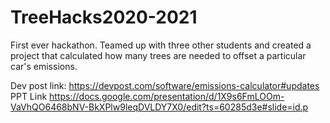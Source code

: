 # TreeHacks2020-2021
First ever hackathon. Teamed up with three other students and created a project that calculated how many trees are needed to offset a particular car's emissions. 


Dev post link: https://devpost.com/software/emissions-calculator#updates
PPT Link
https://docs.google.com/presentation/d/1X9s6FmLOOm-VaVhQO6468bNV-BkXPlw9leqDVLDY7X0/edit?ts=60285d3e#slide=id.p
